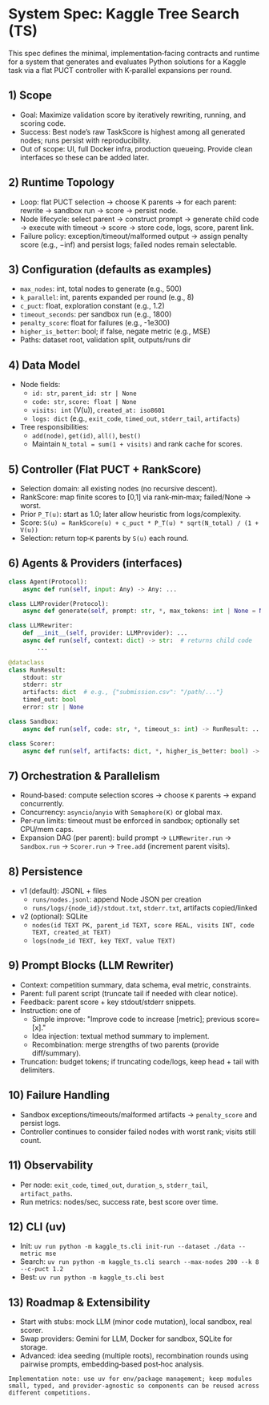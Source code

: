 # System Spec: Kaggle Tree Search (TS)

This spec defines the minimal, implementation‑facing contracts and runtime for a system that generates and evaluates Python solutions for a Kaggle task via a flat PUCT controller with K‑parallel expansions per round.

## 1) Scope
- Goal: Maximize validation score by iteratively rewriting, running, and scoring code.
- Success: Best node’s raw TaskScore is highest among all generated nodes; runs persist with reproducibility.
- Out of scope: UI, full Docker infra, production queueing. Provide clean interfaces so these can be added later.

## 2) Runtime Topology
- Loop: flat PUCT selection → choose K parents → for each parent: rewrite → sandbox run → score → persist node.
- Node lifecycle: select parent → construct prompt → generate child code → execute with timeout → score → store code, logs, score, parent link.
- Failure policy: exception/timeout/malformed output → assign penalty score (e.g., −inf) and persist logs; failed nodes remain selectable.

## 3) Configuration (defaults as examples)
- `max_nodes`: int, total nodes to generate (e.g., 500)
- `k_parallel`: int, parents expanded per round (e.g., 8)
- `c_puct`: float, exploration constant (e.g., 1.2)
- `timeout_seconds`: per sandbox run (e.g., 1800)
- `penalty_score`: float for failures (e.g., -1e300)
- `higher_is_better`: bool; if false, negate metric (e.g., MSE)
- Paths: dataset root, validation split, outputs/runs dir

## 4) Data Model
- Node fields:
  - `id: str`, `parent_id: str | None`
  - `code: str`, `score: float | None`
  - `visits: int` (V(u)), `created_at: iso8601`
  - `logs: dict` (e.g., `exit_code`, `timed_out`, `stderr_tail`, `artifacts`)
- Tree responsibilities:
  - `add(node)`, `get(id)`, `all()`, `best()`
  - Maintain `N_total = sum(1 + visits)` and rank cache for scores.

## 5) Controller (Flat PUCT + RankScore)
- Selection domain: all existing nodes (no recursive descent).
- RankScore: map finite scores to [0,1] via rank‑min‑max; failed/None → worst.
- Prior `P_T(u)`: start as 1.0; later allow heuristic from logs/complexity.
- Score: `S(u) = RankScore(u) + c_puct * P_T(u) * sqrt(N_total) / (1 + V(u))`
- Selection: return top‑`K` parents by `S(u)` each round.

## 6) Agents & Providers (interfaces)
```python
class Agent(Protocol):
    async def run(self, input: Any) -> Any: ...

class LLMProvider(Protocol):
    async def generate(self, prompt: str, *, max_tokens: int | None = None) -> str: ...

class LLMRewriter:
    def __init__(self, provider: LLMProvider): ...
    async def run(self, context: dict) -> str:  # returns child code
        ...

@dataclass
class RunResult:
    stdout: str
    stderr: str
    artifacts: dict  # e.g., {"submission.csv": "/path/..."}
    timed_out: bool
    error: str | None

class Sandbox:
    async def run(self, code: str, *, timeout_s: int) -> RunResult: ...

class Scorer:
    async def run(self, artifacts: dict, *, higher_is_better: bool) -> float: ...
```

## 7) Orchestration & Parallelism
- Round‑based: compute selection scores → choose `K` parents → expand concurrently.
- Concurrency: `asyncio`/`anyio` with `Semaphore(K)` or global max.
- Per‑run limits: timeout must be enforced in sandbox; optionally set CPU/mem caps.
- Expansion DAG (per parent): build prompt → `LLMRewriter.run` → `Sandbox.run` → `Scorer.run` → `Tree.add` (increment parent visits).

## 8) Persistence
- v1 (default): JSONL + files
  - `runs/nodes.jsonl`: append Node JSON per creation
  - `runs/logs/{node_id}/stdout.txt`, `stderr.txt`, artifacts copied/linked
- v2 (optional): SQLite
  - `nodes(id TEXT PK, parent_id TEXT, score REAL, visits INT, code TEXT, created_at TEXT)`
  - `logs(node_id TEXT, key TEXT, value TEXT)`

## 9) Prompt Blocks (LLM Rewriter)
- Context: competition summary, data schema, eval metric, constraints.
- Parent: full parent script (truncate tail if needed with clear notice).
- Feedback: parent score + key stdout/stderr snippets.
- Instruction: one of
  - Simple improve: "Improve code to increase [metric]; previous score=[x]."
  - Idea injection: textual method summary to implement.
  - Recombination: merge strengths of two parents (provide diff/summary).
- Truncation: budget tokens; if truncating code/logs, keep head + tail with delimiters.

## 10) Failure Handling
- Sandbox exceptions/timeouts/malformed artifacts → `penalty_score` and persist logs.
- Controller continues to consider failed nodes with worst rank; visits still count.

## 11) Observability
- Per node: `exit_code`, `timed_out`, `duration_s`, `stderr_tail`, `artifact_paths`.
- Run metrics: nodes/sec, success rate, best score over time.

## 12) CLI (uv)
- Init: `uv run python -m kaggle_ts.cli init-run --dataset ./data --metric mse`
- Search: `uv run python -m kaggle_ts.cli search --max-nodes 200 --k 8 --c-puct 1.2`
- Best: `uv run python -m kaggle_ts.cli best`

## 13) Roadmap & Extensibility
- Start with stubs: mock LLM (minor code mutation), local sandbox, real scorer.
- Swap providers: Gemini for LLM, Docker for sandbox, SQLite for storage.
- Advanced: idea seeding (multiple roots), recombination rounds using pairwise prompts, embedding‑based post‑hoc analysis.

```
Implementation note: use uv for env/package management; keep modules small, typed, and provider‑agnostic so components can be reused across different competitions.
```
